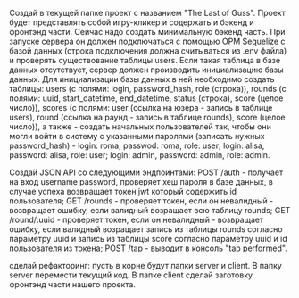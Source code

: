 Создай в текущей папке проект с названием "The Last of Guss". Проект будет представлять собой игру-кликер и содержать и бэкенд и фронтэнд части. Сейчас надо создать минимальную бэкенд часть. При запуске сервера он должен подключаться с помощью ОРМ Sequelize с базой данных (строка подключения должна считываться из .env файла) и проверять существование таблицы users. Если такая таблица в базе данных отсутствует, сервер должен производить инициализацию базы данных. Для инициализации базы данных в ней необходимо создать таблицы: users (с полями: login, password_hash, role (строка)), rounds (с полями: uuid, start_datetime, end_datetime, status (строка), score (целое число)), scores (с полями: user (ссылка на юзера - запись в таблице users), round (ссылка на раунд - запись в таблице rounds), score (целое число)), а также - создать начальных пользователей так, чтобы они могли войти в систему с указанными паролями (записать нужных password_hash) - login: roma, passwod: roma, role: user; login: alisa, password: alisa, role: user; login: admin, password: admin, role: admin.

Создай JSON API со следующими эндпоинтами: POST /auth - получает на вход username password, проверяет хеш пароля в базе данных, в случае успеха возвращает токен jwt который содержить id пользователя; GET /rounds - проверяет токен, если он невалидный - возвращает ошибку, если валидный возращает всю таблицу rounds; GET /round/:uuid  - проверяет токен, если он невалидный - возвращает ошибку, если валидный возращает запись из таблицы rounds согласно параметру uuid и запись из таблицы score согласно параметру uuid и id пользователя из токена; POST /tap - выводит в консоль "tap performed".

 сделай рефакторинг: пусть в корне будут папки server и client. В папку server перемести текущий код. В папке client сделай заготовку фронтэнд части нашего проекта.

 